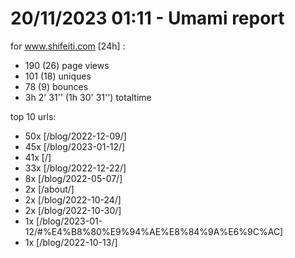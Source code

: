 # 20/11/2023 01:11 - Umami report
for www.shifeiti.com [24h] :

 - 190 (26) page views
 - 101 (18) uniques
 - 78 (9) bounces
 - 3h 2' 31'' (1h 30' 31'') totaltime


top 10 urls:
 - 50x [/blog/2022-12-09/]
 - 45x [/blog/2023-01-12/]
 - 41x [/]
 - 33x [/blog/2022-12-22/]
 - 8x [/blog/2022-05-07/]
 - 2x [/about/]
 - 2x [/blog/2022-10-24/]
 - 2x [/blog/2022-10-30/]
 - 1x [/blog/2023-01-12/#%E4%B8%80%E9%94%AE%E8%84%9A%E6%9C%AC]
 - 1x [/blog/2022-10-13/]


